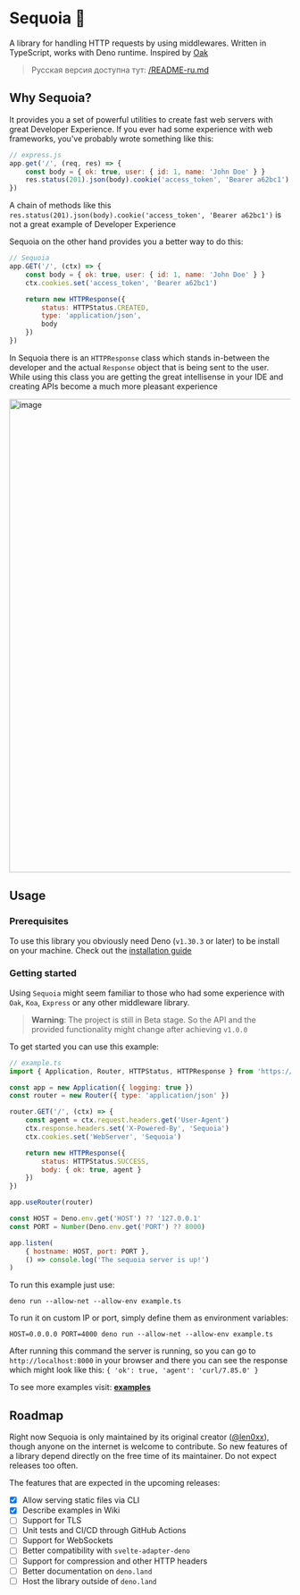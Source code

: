 # Sequoia 🦕

A library for handling HTTP requests by using middlewares. Written in TypeScript, works with Deno runtime. Inspired by [Oak](https://github.com/oakserver/oak)

> Русская версия доступна тут: [/README-ru.md](https://github.com/len0xx/sequoia/blob/main/README-ru.md)

## Why Sequoia?

It provides you a set of powerful utilities to create fast web servers with great Developer Experience. If you ever had some experience with web frameworks, you've probably wrote something like this:
```javascript
// express.js
app.get('/', (req, res) => {
    const body = { ok: true, user: { id: 1, name: 'John Doe' } }
    res.status(201).json(body).cookie('access_token', 'Bearer a62bc1')
})
```

A chain of methods like this `res.status(201).json(body).cookie('access_token', 'Bearer a62bc1')` is not a great example of Developer Experience

Sequoia on the other hand provides you a better way to do this:
```javascript
// Sequoia
app.GET('/', (ctx) => {
    const body = { ok: true, user: { id: 1, name: 'John Doe' } }
    ctx.cookies.set('access_token', 'Bearer a62bc1')

    return new HTTPResponse({
        status: HTTPStatus.CREATED,
        type: 'application/json',
        body
    })
})
```

In Sequoia there is an `HTTPResponse` class which stands in-between the developer and the actual `Response` object that is being sent to the user. While using this class you are getting the great intellisense in your IDE and creating APIs become a much more pleasant experience

<img width="847" alt="image" src="https://github.com/len0xx/sequoia/assets/21990466/e1b46f6f-fcb2-479e-be14-066ed152dd44">

## Usage

### Prerequisites

To use this library you obviously need Deno (`v1.30.3` or later) to be install on your machine. Check out the [installation guide](https://deno.land/manual@v1.30.3/getting_started/installation)

### Getting started

Using `Sequoia` might seem familiar to those who had some experience with `Oak`, `Koa`, `Express` or any other middleware library.

> **Warning**: The project is still in Beta stage. So the API and the provided functionality might change after achieving `v1.0.0`

To get started you can use this example:
```javascript
// example.ts
import { Application, Router, HTTPStatus, HTTPResponse } from 'https://deno.land/x/sequoia/mod.ts'

const app = new Application({ logging: true })
const router = new Router({ type: 'application/json' })

router.GET('/', (ctx) => {
    const agent = ctx.request.headers.get('User-Agent')
    ctx.response.headers.set('X-Powered-By', 'Sequoia')
    ctx.cookies.set('WebServer', 'Sequoia')

    return new HTTPResponse({
        status: HTTPStatus.SUCCESS,
        body: { ok: true, agent }
    })
})

app.useRouter(router)

const HOST = Deno.env.get('HOST') ?? '127.0.0.1'
const PORT = Number(Deno.env.get('PORT') ?? 8000)

app.listen(
    { hostname: HOST, port: PORT },
    () => console.log('The sequoia server is up!')
)
```

To run this example just use:

`deno run --allow-net --allow-env example.ts`

To run it on custom IP or port, simply define them as environment variables:

`HOST=0.0.0.0 PORT=4000 deno run --allow-net --allow-env example.ts`

After running this command the server is running, so you can go to `http://localhost:8000` in your browser and there you can see the response which might look like this: `{ 'ok': true, 'agent': 'curl/7.85.0' }`

To see more examples visit: **[examples](https://github.com/len0xx/sequoia/wiki)**

## Roadmap

Right now Sequoia is only maintained by its original creator ([@len0xx](https://github.com/len0xx)), though anyone on the internet is welcome to contribute. So new features of a library depend directly on the free time of its maintainer. Do not expect releases too often. 

The features that are expected in the upcoming releases:

- [x] Allow serving static files via CLI
- [x] Describe examples in Wiki
- [ ] Support for TLS
- [ ] Unit tests and CI/CD through GitHub Actions
- [ ] Support for WebSockets
- [ ] Better compatibility with `svelte-adapter-deno`
- [ ] Support for compression and other HTTP headers
- [ ] Better documentation on `deno.land`
- [ ] Host the library outside of `deno.land`
